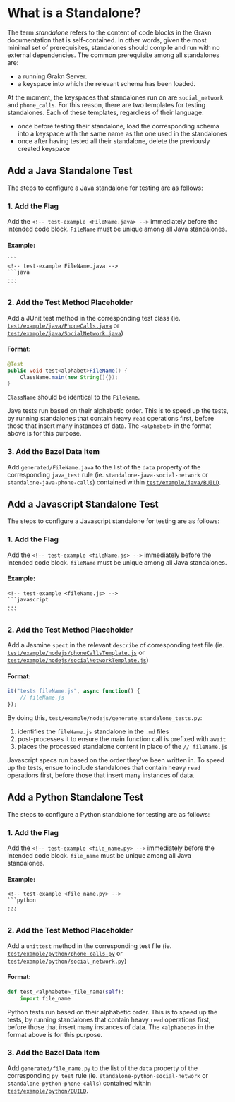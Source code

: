 # What is a Standalone?

The term _standalone_ refers to the content of code blocks in the Grakn documentation that is self-contained. In other words, given the most minimal set of prerequisites, standalones should compile and run with no external dependencies.
The common prerequisite among all standalones are:
- a running Grakn Server.
- a keyspace into which the relevant schema has been loaded.

At the moment, the keyspaces that standalones run on are `social_network` and `phone_calls`. For this reason, there are two templates for testing standalones. Each of these templates, regardless of their language:
- once before testing their standalone, load the corresponding schema into a keyspace with the same name as the one used in the standalones
- once after having tested all their standalone, delete the previously created keyspace

## Add a Java Standalone Test
The steps to configure a Java standalone for testing are as follows:

### 1. Add the Flag

Add the `<!-- test-example <FileName.java> -->` immediately before the intended code block. `FileName` must be unique among all Java standalones.

#### Example:

    ```
    <!-- test-example FileName.java -->
    ```java
    ...
    ```

### 2. Add the Test Method Placeholder

Add a JUnit test method in the corresponding test class (ie. [`test/example/java/PhoneCalls.java`](java/PhoneCallsTest.java) or [`test/example/java/SocialNetwork.java`](java/SocialNetworkTest.java))

#### Format:

```java
@Test
public void test<alphabet>FileName() {
    ClassName.main(new String[]{});
}
```
`ClassName` should be identical to the `FileName`.

Java tests run based on their alphabetic order. This is to speed up the tests, by running standalones that contain heavy `read` operations first, before those that insert many instances of data. The `<alphabet>` in the format above is for this purpose.

### 3. Add the Bazel Data Item

Add `generated/FileName.java` to the list of the `data` property of the corresponding `java_test` rule (ie. `standalone-java-social-network` or `standalone-java-phone-calls`) contained within [`test/example/java/BUILD`](java/BUILD).


## Add a Javascript Standalone Test

The steps to configure a Javascript standalone for testing are as follows:

### 1. Add the Flag

Add the `<!-- test-example <fileName.js> -->` immediately before the intended code block. `fileName` must be unique among all Java standalones.

#### Example:

    <!-- test-example <fileName.js> -->
    ```javascript
    ...
    ```

### 2. Add the Test Method Placeholder

Add a Jasmine `spect` in the relevant `describe` of corresponding test file (ie. [`test/example/nodejs/phoneCallsTemplate.js`](nodejs/phoneCallsTemplate.js) or [`test/example/nodejs/socialNetworkTemplate.js`](nodejs/socialNetworkTemplate.js))

#### Format:

```javascript
it("tests fileName.js", async function() {
    // fileName.js
});
```

By doing this, `test/example/nodejs/generate_standalone_tests.py`:
1. identifies the `fileName.js` standalone in the `.md` files
2. post-processes it to ensure the main function call is prefixed with `await`
3. places the processed standalone content in place of the `// fileName.js`

Javascript specs run based on the order they've been written in. To speed up the tests, ensue to include standalones that contain heavy `read` operations first, before those that insert many instances of data.

## Add a Python Standalone Test

The steps to configure a Python standalone for testing are as follows:

### 1. Add the Flag

Add the `<!-- test-example <file_name.py> -->` immediately before the intended code block. `file_name` must be unique among all Java standalones.

#### Example:

    <!-- test-example <file_name.py> -->
    ```python
    ...
    ```

### 2. Add the Test Method Placeholder

Add a `unittest` method in the corresponding test file (ie. [`test/example/python/phone_calls.py`](python/phone_calls.py) or [`test/example/python/social_network.py`](python/social_network.py))

#### Format:

```python
def test_<alphabete>_file_name(self):
    import file_name
```

Python tests run based on their alphabetic order. This is to speed up the tests, by running standalones that contain heavy `read` operations first, before those that insert many instances of data. The `<alphabete>` in the format above is for this purpose.

### 3. Add the Bazel Data Item

Add `generated/file_name.py` to the list of the `data` property of the corresponding `py_test` rule (ie. `standalone-python-social-network` or `standalone-python-phone-calls`) contained within [`test/example/python/BUILD`](python/BUILD).
